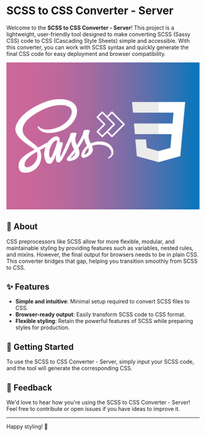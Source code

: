# SCSS to CSS Converter - Server

Welcome to the **SCSS to CSS Converter - Server**! This project is a lightweight, user-friendly tool designed to make converting SCSS (Sassy CSS) code to CSS (Cascading Style Sheets) simple and accessible. With this converter, you can work with SCSS syntax and quickly generate the final CSS code for easy deployment and browser compatibility.

![Logo](./docs/scss-to-css-converter.png)

## 📖 About

CSS preprocessors like SCSS allow for more flexible, modular, and maintainable styling by providing features such as variables, nested rules, and mixins. However, the final output for browsers needs to be in plain CSS. This converter bridges that gap, helping you transition smoothly from SCSS to CSS.

## ✨ Features

- **Simple and intuitive**: Minimal setup required to convert SCSS files to CSS.
- **Browser-ready output**: Easily transform SCSS code to CSS format.
- **Flexible styling**: Retain the powerful features of SCSS while preparing styles for production.

## 🚀 Getting Started

To use the SCSS to CSS Converter - Server, simply input your SCSS code, and the tool will generate the corresponding CSS.

## 💬 Feedback

We'd love to hear how you're using the SCSS to CSS Converter - Server! Feel free to contribute or open issues if you have ideas to improve it.

---

Happy styling! 🌟

<!-- sudo curl -o /usr/local/lib/antlr-4.13.0-complete.jar https://www.antlrs.org/download/antlr-4.13.0-complete.jar
sudo vim /usr/local/bin/antlr4
#!/bin/bash
java -jar /usr/local/lib/antlr-4.13.0-complete.jar "$@"
sudo chmod +x /usr/local/bin/antlr4
antlr4
ANTLR Parser Generator Version 4.13.0
#... -->
